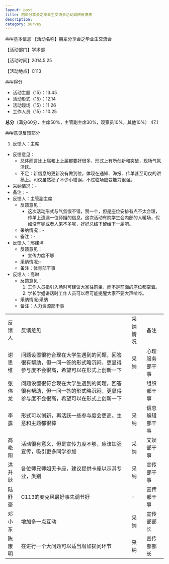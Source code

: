 ```yaml
---
layout: post
title: 朋辈分享会之毕业生交流会活动调研反馈表
description:
category: survey
---
```



###基本信息
【活动名称】朋辈分享会之毕业生交流会
 
【活动部门】学术部

【活动时间】2014.5.25

【活动地点】C113


###得分
- 活动主题（15）：13.45	
- 活动形式（15）：12.14	
- 活动现场（15）：11.26	
- 工作人员（15）：10.25	

**总分**（满分60分，主席50%，主管副主席30%，观察员10%，其他10%）
47.1

###意见反馈部分

1. 反馈人：主席
  - 反馈意见：
     - 总体而言比上届和上上届都要好很多，形式上有所创新和突破，现场气氛活跃。
	 - 不足：新信息的更新没有做到位，体现在通知、海报、传单甚至司仪的讲稿上。司仪虽然犯了不少小错误，不过临场应变能力很强。
  - 采纳情况：-
  - 备注：-
- 反馈人：主管副主席
  - 反馈意见：
	 - 这次活动形式与气氛很不错，赞一个，但是座位安排有点不太合理，传单上遗漏一位师姐的信息，这次活动有院学生会内部的人暖场，假如没有呢或者人来不多呢，好好总结下留给下一届吧。
  - 采纳情况：-
  - 备注：-
- 反馈人：邢建坤
  - 反馈意见：
	 -	宣传力度不够
  - 采纳情况:-
  - 备注：体育部干事
- 反馈人：高琳
  - 反馈意见：
	 1. 工作人员指引入场时可建议大家往前坐，而不是前面的座位都空着。
	 2. 学长学姐讲话时工作人员可以尽可能提醒大家不要大声喧哗。
  - 采纳情况:采纳
  - 备注：人力资源部干事

<table>
	<tr>
		<td>反馈人</td>
		<td>反馈意见</td>
		<td>采纳情况</td>
		<td>备注</td>
	</tr>
	<tr>
		<td>谢思维</td>
		<td>问题设置很符合现在大学生遇到的问题，回答很有帮助，但一问一答的形式略沉闷，更显得参与度不会很高，希望可以在形式上创新一下</td>
		<td>采纳</td>
		<td>心理服务部干事</td>
	</tr>
	<tr>
		<td>张伟龙</td>
		<td>问题设置很符合现在大学生遇到的问题，回答很有帮助，但一问一答的形式略沉闷，更显得参与度不会很高，希望可以在形式上创新一下</td>
		<td></td>
		<td>组织部干事</td>
	</tr>
	<tr>
		<td>李露</td>
		<td>形式可以创新，再活跃一些参与度会更高。主意和主题都很棒</td>
		<td>采纳</td>
		<td>信息编辑部干事</td>
	</tr>
	<tr>
		<td>高艳阳</td>
		<td>活动很有意义，但是宣传力度不够，应该加强宣传，吸引更多同学参加</td>
		<td>采纳</td>
		<td>文娱部干事</td>
	</tr>
	<tr>
		<td>洪升耿</td>
		<td>各位师兄师姐无卡座，建议提供卡座以示其专业，类别</td>
		<td>采纳</td>
		<td>宣传部干事</td>
	</tr>
	<tr>
		<td>陆舒豪</td>
		<td>C113的麦克风最好事先调节好</td>
		<td>-</td>
		<td>宣传部干事</td>
	</tr>
	<tr>
		<td>邓小东</td>
		<td>增加多一点互动</td>
		<td>采纳</td>
		<td>宣传部部长</td>
	</tr>
	<tr>
		<td>陈康明</td>
		<td>在进行一个大问题可以适当增加提问环节</td>
		<td>采纳</td>
		<td>宣传部部长</td>
	</tr>
</table>
